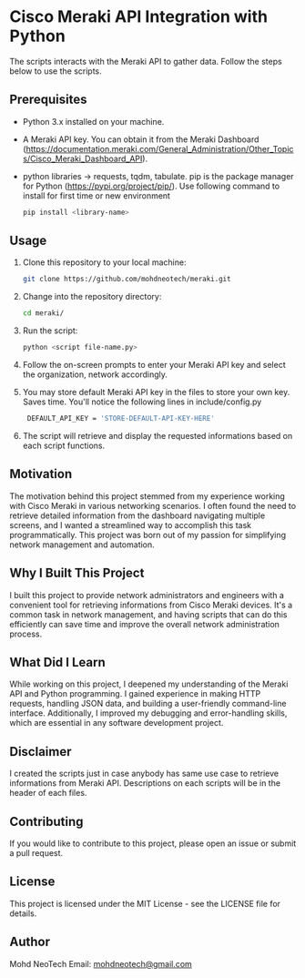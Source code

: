 # Cisco Meraki API Integration with Python

The scripts interacts with the Meraki API to gather data. Follow the steps below to use the scripts.

## Prerequisites

- Python 3.x installed on your machine.
- A Meraki API key. You can obtain it from the Meraki Dashboard (https://documentation.meraki.com/General_Administration/Other_Topics/Cisco_Meraki_Dashboard_API).
- python libraries -> requests, tqdm, tabulate. pip is the package manager for Python (https://pypi.org/project/pip/). Use following command to install for first time or new environment
   
   ``` bash
   pip install <library-name>

## Usage

1. Clone this repository to your local machine:

   ```bash
   git clone https://github.com/mohdneotech/meraki.git

2. Change into the repository directory:

   ```bash
   cd meraki/

3. Run the script:

   ```bash
   python <script file-name.py>

4. Follow the on-screen prompts to enter your Meraki API key and select the organization, network accordingly.

5. You may store default Meraki API key in the files to store your own key. Saves time. You'll notice the following lines in include/config.py

   ```bash
    DEFAULT_API_KEY = 'STORE-DEFAULT-API-KEY-HERE'

6. The script will retrieve and display the requested informations based on each script functions.


## Motivation

The motivation behind this project stemmed from my experience working with Cisco Meraki in various networking scenarios. I often found the need to retrieve detailed information from the dashboard navigating multiple screens, and I wanted a streamlined way to accomplish this task programmatically. This project was born out of my passion for simplifying network management and automation.

## Why I Built This Project

I built this project to provide network administrators and engineers with a convenient tool for retrieving informations from Cisco Meraki devices. It's a common task in network management, and having scripts that can do this efficiently can save time and improve the overall network administration process.

## What Did I Learn

While working on this project, I deepened my understanding of the Meraki API and Python programming. I gained experience in making HTTP requests, handling JSON data, and building a user-friendly command-line interface. Additionally, I improved my debugging and error-handling skills, which are essential in any software development project.

## Disclaimer

I created the scripts just in case anybody has same use case to retrieve informations from Meraki API. Descriptions on each scripts will be in the header of each files.

## Contributing
If you would like to contribute to this project, please open an issue or submit a pull request.

## License
This project is licensed under the MIT License - see the LICENSE file for details.

## Author
Mohd NeoTech
Email: mohdneotech@gmail.com